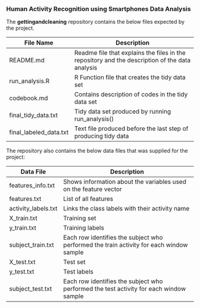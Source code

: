 ### Human Activity Recognition using Smartphones Data Analysis
The **gettingandcleaning** repository contains the below files expected by the project.

File Name|Description
---------|-----------
README.md|Readme file that explains the files in the repository and the description of the data analysis
run_analysis.R|R Function file that creates the tidy data set
codebook.md|Contains description of codes in the tidy data set
final_tidy_data.txt|Tidy data set produced by running run_analysis()
final_labeled_data.txt|Text file produced before the last step of producing tidy data

The repository also contains the below data files that was supplied for the project:

Data File|Description
---------|-----------
features_info.txt|Shows information about the variables used on the feature vector
features.txt|List of all features
activity_labels.txt|Links the class labels with their activity name
X_train.txt| Training set
y_train.txt| Training labels
subject_train.txt| Each row identifies the subject who performed the train activity for each window sample
X_test.txt| Test set
y_test.txt| Test labels
subject_test.txt| Each row identifies the subject who performed the test activity for each window sample
